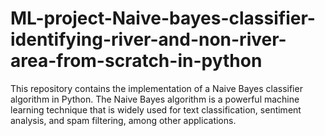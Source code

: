 # ML-project-Naive-bayes-classifier-identifying-river-and-non-river-area-from-scratch-in-python
This repository contains the implementation of a Naive Bayes classifier algorithm in Python. The Naive Bayes algorithm is a powerful machine learning technique that is widely used for text classification, sentiment analysis, and spam filtering, among other applications.
